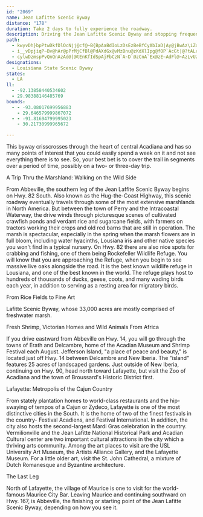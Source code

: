 ```yaml
---
id: "2069"
name: Jean Lafitte Scenic Byway
distance: "178"
duration: Take 2 days to fully experience the roadway.
description: Driving the Jean Lafitte Scenic Byway and stopping frequently to see things up close and personal is a good way to discover the real character of the Cajun country.
path:
  - kwyvDh}bpPtwDkfDlOcNjj@cf@~B{BpAaBdIoLzDsEzBeBfCyAbIaD|Ay@jBwAz\iZdhA_aAhRoQvNeOfMyNhqAo|AnKiNlA_Cp@{BvDeg@b@gDXqAf@iA`AyApPmO|EmCjMgFfCeBld@gb@bDwAdEiD~[}ZfEmDxJiJzNsMpFkFrBaBpKaKv`B|dCzCtFlB`HXxCJdDNfdAOx@G~DJfLFr_@ObWJ|VNdlBHfDRfDf@dDjArFxChHdD~EpBtBvwArqAvD~DnBbDnAvC|@zCdAlFXrDrDbs@nBn\hB~]LrEFlLG|LFdGVhEd@jDr@dDtCtHhlAvdCdAtCv@lEX~DCfDwG~_Ay@lNJ^g@hJ_HdaAcDpb@e@~FSr@oE~d@aDfd@]fH[fDg@jCaA`Dm]j{@qCzHGj@yBjGa@|Aa@pBiAfIWhG?lO\`Od@fMIRC|KqBp\MfDDfDzAfO`Gxg@V`GQjFwCra@e@~ENTiAjHcJnd@iEtUiF|VuOtx@cAnKiBxUwA`Os@lFgB`HyB~DaFdGy\zXyCvCsArB}@`Ck@~Ba@`CqGny@u@vRoB`WmB~R}Erm@kFlp@BnHFPp@|]?lDOfDeAvIsBrGaFjLu@zB[nBiP|aCiGfx@Op|H?fbAJ|`AOxDcL|k@wAfGiDdJk@tBe\|`BoDbRqAzOga@xrB]bC_@lEGjCBhInGrqME~CqBxa@mAdUsDpm@GlC^heHCnRZ`wDCjCWhCSbAy@xBiAlBm@l@cBpAw@^}Bh@sDPukAPyANoCz@sBrAs@t@gB~C]lAg@vCGtBBpAKL?`@Bxi@F~L?f\vXAVFFV@fFGtQF|nAf@ht@a@`aGd@lf@FzQFxlDSjDo@fCw@zByFzLg@rB_@|C@pvAIlHo@~CYz@iAjBq@r@}BvAa`Ap\{A^cE\us@Usd@z@sEVaBZ{C~@y}A~j@aDlBaBvAeAlA_B`Cij@dqAiA`BcBzAqCpA_FdBdN|i@iLjE[Xcy@dZdGhVDd@{KzErUdb@``@tx@p@lBr@rDbF~[ZvAnj@vsA`BfElMb`@vAtCxFxI|@`Bz@fCh@vBd@zCNfEGrf@b@t}CJfDRrB|Gt`@R`D|@deBr@roDEdC[`Cs@rBiE`Hk@rA]~AS~CXnxBb@lnBOzM?jYQ~B_AnDoM`ViArCq@~CUhK}@ny@g@zCyBzHq@~Cg@lFFpx@GpF_@bJD|_@GtAMp@a@~Ai@lAyAzBuA|@uAj@cCZegBPoCd@qBz@w@l@yAvBq@lBi@nDEdRu@tD}@lBoBrBiB|@kB`@iBFsTB{GRka@JuAN}@\uJa@wM_Ae@FKj@EfDPruBJ`@ZZ~CP`@LPd@?hAeGvwADzj@a@\kCF{|@DiEJoBXiA`@eAj@qA`Ay@~@gAjBa@dA_@~AYzBGfG?hRPvkGE~bBVhgCPnuD
  - i__vDpjiqP~Bv@hAr@pPrMjCfBl@PdAXdGx@vMzBnu@zKdXlIpg@fOP`AcGt|@?tALrANbAp@zBv@pA`AfAzBlAjk@hQzCr@dFj@`h@dDpc@ZhARv@^~L`IjCv@jF^~Ol@~MWdFDh^~E`s@lIhSzAhBj@bSlJdCt@fCh@|Fl@ruAbLxWdC~Bf@rBbAfB~A|K|LnBvAlAf@lF`Ajz@xLlED~{AcBbDg@bXgGp@Vn@nBlEnUlBxFbCnGd@~BFzB]jEsDzKy@fDKfAQdCgApZA~BP`PZzCd@`BfD~Gh@`BVjARfDX`xAY`EaArD_JhTyDtJi@dB{@`Em@zESjGLfkAc@rEi@`Ci@vAqYpn@oBdF{@`Ds@`E]dDOjE@nDLjCXbDx@rEnApEzBzEfYrf@`ApCh@fDNnCP~xDxM`ExDxAlFpCpBtAhB~ArQtQ|b@ta@b^f^fAnBl@~BNdBFlI^bHbJ`w@f@`C\x@`A`Bj@j@dObMnBpBbg@nr@pGfH`CvAzAZlAJlOEd_CL`CMjDaAffBaz@dNsGfDmA~Cg@xBKbkAFtFIrAKrCk@xHmBhB]tEsAxNsDhBMdDLtBh@zAr@j_J|jEbnD~x@`FlAhErAzC~Cz@lAfAdC|@~DrJddAj@fDzBnId@rCjEpZhBzO\rFTzLAhSpAp[SrG?tA|Ava@p@lLpBzf@nAns@HlMXzJGrUNbTGrNNfj@G|MYjCoKlk@yDjZcP|aBkKd{@WlEyB|s@a@pFuEde@gDlYMxCL`KG`DQdBw_@naC_Kbz@c]~aCuJ`n@i@jC_g@blBeBdEsdAz}B
  - cylwDzmspPvQnQnAzAd@|@tEnKfIdSpAjFbCzN`A~D`@zCnA`Ex@zE~AdFl@~AzLvUzBtFlAdEp@xDfHtf@`EnNlAbCzB|CtDdDnGxC~UfJbDdBrBfBdFzEtYvZxY~YjLzLhAnAFZ\^bXzW`LpM|ExEjJhIrCjBfI`Dre@xMfQrElEfBhElCnP|Nre@~b@jDvCdZ|S|l@ra@zMtLr`@p_@lgA`dAlExCp@NdBx@bCn@dE|@|ELfPDxm@MtRWtALlvCu@d^@p]StxAr@teBuBtfBW`N@~a@Ovr@IzCJjCd@hA^|Ax@jBxApBlCzCfHvQ~d@rAtB~A|AvN`I|B`ATAdFlBzQzFlMrC
designations:
  - Louisiana State Scenic Byway
states:
  - LA
ll:
  - -92.13858440534602
  - 29.98388146485769
bounds:
  - - -93.08017699956883
    - 29.646579999867072
  - - -91.81694799995023
    - 30.21730999965672

---
```


This byway crisscrosses through the heart of central Acadiana and has so many points of interest that you could easily spend a week on it and not see everything there is to see. So, your best bet is to cover the trail in segments over a period of time, possibly on a two- or three-day trip.

A Trip Thru the Marshland: Walking on the Wild Side

From Abbeville, the southern leg of the Jean Laffite Scenic Byway begins on Hwy. 82 South. Also known as the Hug-the-Coast Highway, this scenic roadway eventually travels through some of the most extensive marshlands in North America. But between the town of Perry and the Intracoastal Waterway, the drive winds through picturesque scenes of cultivated crawfish ponds and verdant rice and sugarcane fields, with farmers on tractors working their crops and old red barns that are still in operation. The marsh is spectacular, especially in the spring when the marsh flowers are in full bloom, including water hyacinths, Lousiana iris and other native species you won't find in a typical nursery. On Hwy. 82 there are also nice spots for crabbing and fishing, one of them being Rockefeller Wildlife Refuge. You will know that you are approaching the Refuge, when you begin to see massive live oaks alongside the road. It is the best known wildlife refuge in Lousiana, and one of the best known in the world. The refuge plays host to hundreds of thousands of ducks, geese, coots, and many wading birds each year, in addition to serving as a resting area for migratory birds.

From Rice Fields to Fine Art

Lafitte Scenic Byway, whose 33,000 acres are mostly comprised of freshwater marsh.

Fresh Shrimp, Victorian Homes and Wild Animals From Africa

If you drive eastward from Abbeville on Hwy. 14, you will go through the towns of Erath and Delcambre, home of the Acadian Museum and Shrimp Festival each August. Jefferson Island, "a place of peace and beauty," is located just off Hwy. 14 between Delcambre and New Iberia. The "island" features 25 acres of landscaped gardens. Just outside of New Iberia, continuing on Hwy. 90, head north toward Lafayette, but visit the Zoo of Acadiana and the town of Broussard's Historic District first.

Lafayette: Metropolis of the Cajun Country

From stately plantation homes to world-class restaurants and the hip-swaying of tempos of a Cajun or Zydeco, Lafayette is one of the most distinctive cities in the South. It is the home of two of the finest festivals in the country- Festival Acadiens, and Festival International. In addition, the city also hosts the second-largest Mardi Gras celebration in the country. Vermilionville and the Jean Lafitte National Historical Park and Acadian Cultural center are two important cultural attractions in the city which a thriving arts community. Among the art places to visit are the USL University Art Museum, the Artists Alliance Gallery, and the Lafayette Museum. For a little older art, visit the St. John Cathedral, a mixture of Dutch Romanesque and Byzantine architecture.

The Last Leg

North of Lafayette, the village of Maurice is one to visit for the world-famous Maurice City Bar. Leaving Maurice and continuing southward on Hwy. 167, is Abbeville, the finishing or starting point of the Jean Lafitte Scenic Byway, depending on how you see it.
